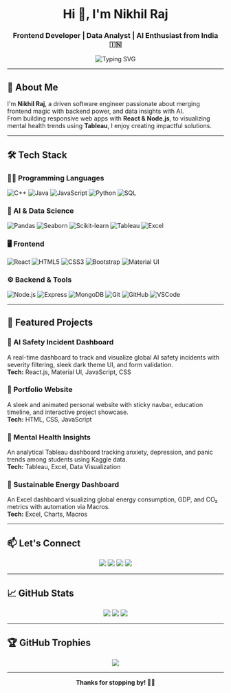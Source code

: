 <h1 align="center">Hi 👋, I'm Nikhil Raj</h1>
<h3 align="center">Frontend Developer | Data Analyst | AI Enthusiast from India 🇮🇳</h3>

<p align="center">
  <img src="https://readme-typing-svg.demolab.com?font=Fira+Code&size=22&pause=1000&color=4F46E5&center=true&vCenter=true&width=450&lines=Frontend+%2B+MERN+Stack+Developer;Data+Analytics+%7C+Tableau+%7C+Python;AI%2FML+Projects+%7C+ChatGPT+%7C+Curso+AI;Let's+Build+Something+Awesome!" alt="Typing SVG" />
</p>

---

## 🚀 About Me

I'm **Nikhil Raj**, a driven software engineer passionate about merging frontend magic with backend power, and data insights with AI.  
From building responsive web apps with **React & Node.js**, to visualizing mental health trends using **Tableau**, I enjoy creating impactful solutions.

---

## 🛠️ Tech Stack

### 👨‍💻 Programming Languages
![C++](https://img.shields.io/badge/C++-00599C?style=flat&logo=cplusplus&logoColor=white)
![Java](https://img.shields.io/badge/Java-ED8B00?style=flat&logo=java&logoColor=white)
![JavaScript](https://img.shields.io/badge/JavaScript-F7DF1E?style=flat&logo=javascript&logoColor=black)
![Python](https://img.shields.io/badge/Python-3776AB?style=flat&logo=python&logoColor=white)
![SQL](https://img.shields.io/badge/SQL-003B57?style=flat&logo=mysql&logoColor=white)

### 🧠 AI & Data Science
![Pandas](https://img.shields.io/badge/Pandas-150458?style=flat&logo=pandas&logoColor=white)
![Seaborn](https://img.shields.io/badge/Seaborn-4B8BBE?style=flat)
![Scikit-learn](https://img.shields.io/badge/scikit_learn-F7931E?style=flat&logo=scikit-learn&logoColor=white)
![Tableau](https://img.shields.io/badge/Tableau-E97627?style=flat&logo=tableau)
![Excel](https://img.shields.io/badge/Excel-217346?style=flat&logo=microsoft-excel)

### 🖥️ Frontend
![React](https://img.shields.io/badge/React-20232A?style=flat&logo=react&logoColor=61DAFB)
![HTML5](https://img.shields.io/badge/HTML5-E34F26?style=flat&logo=html5&logoColor=white)
![CSS3](https://img.shields.io/badge/CSS3-1572B6?style=flat&logo=css3&logoColor=white)
![Bootstrap](https://img.shields.io/badge/Bootstrap-563D7C?style=flat&logo=bootstrap&logoColor=white)
![Material UI](https://img.shields.io/badge/MUI-007FFF?style=flat&logo=mui)

### ⚙️ Backend & Tools
![Node.js](https://img.shields.io/badge/Node.js-339933?style=flat&logo=node.js)
![Express](https://img.shields.io/badge/Express.js-404D59?style=flat)
![MongoDB](https://img.shields.io/badge/MongoDB-4EA94B?style=flat&logo=mongodb)
![Git](https://img.shields.io/badge/Git-F05032?style=flat&logo=git)
![GitHub](https://img.shields.io/badge/GitHub-181717?style=flat&logo=github)
![VSCode](https://img.shields.io/badge/VSCode-007ACC?style=flat&logo=visual-studio-code)

---

## 📌 Featured Projects

### 🔹 AI Safety Incident Dashboard
A real-time dashboard to track and visualize global AI safety incidents with severity filtering, sleek dark theme UI, and form validation.  
**Tech:** React.js, Material UI, JavaScript, CSS

### 🔹 Portfolio Website  
A sleek and animated personal website with sticky navbar, education timeline, and interactive project showcase.  
**Tech:** HTML, CSS, JavaScript

### 🔹 Mental Health Insights  
An analytical Tableau dashboard tracking anxiety, depression, and panic trends among students using Kaggle data.  
**Tech:** Tableau, Excel, Data Visualization

### 🔹 Sustainable Energy Dashboard  
An Excel dashboard visualizing global energy consumption, GDP, and CO₂ metrics with automation via Macros.  
**Tech:** Excel, Charts, Macros

---

## 📫 Let's Connect

<p align="center">
  <a href="mailto:nikhilrajallen123@gmail.com"><img src="https://img.shields.io/badge/Gmail-D14836?style=for-the-badge&logo=gmail&logoColor=white"/></a>
  <a href="https://linkedin.com/in/nikhil-raj-7165b5251" target="_blank"><img src="https://img.shields.io/badge/LinkedIn-0077B5?style=for-the-badge&logo=linkedin&logoColor=white"/></a>
  <a href="https://instagram.com/imnikhil4u" target="_blank"><img src="https://img.shields.io/badge/Instagram-E4405F?style=for-the-badge&logo=instagram&logoColor=white"/></a>
  <a href="https://github.com/itsnewcoder" target="_blank"><img src="https://img.shields.io/badge/GitHub-000000?style=for-the-badge&logo=github&logoColor=white"/></a>
</p>

---

## 📈 GitHub Stats

<p align="center">
  <img src="https://github-readme-stats.vercel.app/api?username=itsnewcoder&show_icons=true&theme=radical" />
  <img src="https://github-readme-streak-stats.herokuapp.com/?user=itsnewcoder&theme=radical" />
  <img src="https://github-readme-stats.vercel.app/api/top-langs/?username=itsnewcoder&layout=compact&theme=radical" />
</p>

---

## 🏆 GitHub Trophies

<p align="center">
  <img src="https://github-profile-trophy.vercel.app/?username=itsnewcoder&theme=radical&no-frame=true&margin-w=10" />
</p>

---


<div align="center">
  <strong>Thanks for stopping by! 🚀✨</strong>
</div>
